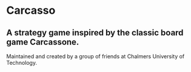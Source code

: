 # Carcasso
## A strategy game inspired by the classic board game Carcassone. 

Maintained and created by a group of friends at Chalmers University of Technology. 
